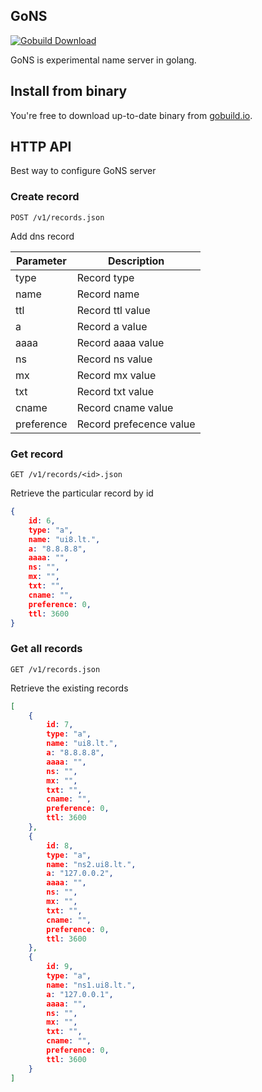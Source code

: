 ## GoNS
[![Gobuild Download](http://gobuild.io/badge/github.com/asjustas/gons/download.png)](http://gobuild.io/github.com/asjustas/gons)

GoNS is experimental name server in golang.

## Install from binary
You're free to download up-to-date binary from [gobuild.io](http://gobuild.io/download/github.com/asjustas/gons).

## HTTP API
Best way to configure GoNS server

### Create record
```POST /v1/records.json```

Add dns record

| Parameter     | Description   |
| ------------- |---------------|
| type | Record type |
| name | Record name |
| ttl | Record ttl value |
| a | Record a value |
| aaaa | Record aaaa value |
| ns | Record ns value |
| mx | Record mx value |
| txt | Record txt value |
| cname | Record cname value |
| preference | Record prefecence value |

### Get record
```GET /v1/records/<id>.json```

Retrieve the particular record by id

```json
{
    id: 6,
    type: "a",
    name: "ui8.lt.",
    a: "8.8.8.8",
    aaaa: "",
    ns: "",
    mx: "",
    txt: "",
    cname: "",
    preference: 0,
    ttl: 3600
}
```

### Get all records
```GET /v1/records.json```

Retrieve the existing records

```json
[
    {
        id: 7,
        type: "a",
        name: "ui8.lt.",
        a: "8.8.8.8",
        aaaa: "",
        ns: "",
        mx: "",
        txt: "",
        cname: "",
        preference: 0,
        ttl: 3600
    },
    {
        id: 8,
        type: "a",
        name: "ns2.ui8.lt.",
        a: "127.0.0.2",
        aaaa: "",
        ns: "",
        mx: "",
        txt: "",
        cname: "",
        preference: 0,
        ttl: 3600
    },
    {
        id: 9,
        type: "a",
        name: "ns1.ui8.lt.",
        a: "127.0.0.1",
        aaaa: "",
        ns: "",
        mx: "",
        txt: "",
        cname: "",
        preference: 0,
        ttl: 3600
    }
]
```